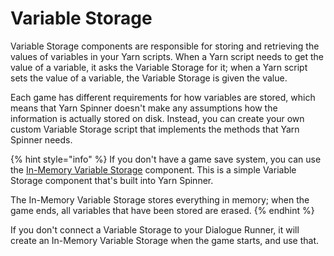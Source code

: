 # Variable Storage

Variable Storage components are responsible for storing and retrieving the values of variables in your Yarn scripts. When a Yarn script needs to get the value of a variable, it asks the Variable Storage for it; when a Yarn script sets the value of a variable, the Variable Storage is given the value.

Each game has different requirements for how variables are stored, which means that Yarn Spinner doesn't make any assumptions how the information is actually stored on disk. Instead, you can create your own custom Variable Storage script that implements the methods that Yarn Spinner needs.

{% hint style="info" %}
If you don't have a game save system, you can use the [In-Memory Variable Storage](../../../yarn-spinner-for-unity/yarn-spinner-for-unity/components/variable-storage/in-memory-variable-storage.md) component. This is a simple Variable Storage component that's built into Yarn Spinner.

The In-Memory Variable Storage stores everything in memory; when the game ends, all variables that have been stored are erased.
{% endhint %}

If you don't connect a Variable Storage to your Dialogue Runner, it will create an In-Memory Variable Storage when the game starts, and use that.
